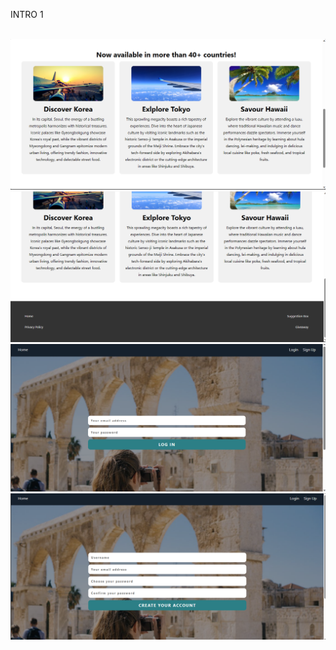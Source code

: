 INTRO 1

<html>

<img scr="https://github.com/Shreyas248/React_IRC/tree/main/travel-agency-website-main">

<img src ="https://github.com/Shreyas248/React_IRC/blob/main/images/projj2.png">

<img src ="https://github.com/Shreyas248/React_IRC/blob/main/images/projj3.png">

<img src ="https://github.com/Shreyas248/React_IRC/blob/main/images/projj4.png">

<img src ="https://github.com/Shreyas248/React_IRC/blob/main/images/projj5.png">

</html>